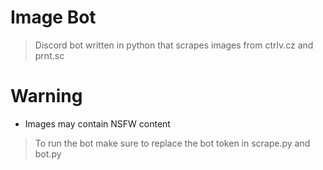# Image Bot
> Discord bot written in python that scrapes images from ctrlv.cz and prnt.sc

# Warning
- Images may contain NSFW content 
> To run the bot make sure to replace the bot token in scrape.py and bot.py
